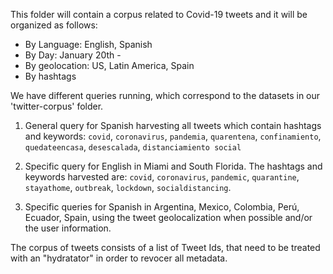 This folder will contain a corpus related to Covid-19 tweets and it will be organized as follows: 

* By Language: English, Spanish
* By Day: January 20th - 
* By geolocation: US, Latin America, Spain
* By hashtags 

We have different queries running, which correspond to the datasets in our 'twitter-corpus' folder. 

1. General query for Spanish harvesting all tweets which contain hashtags and keywords: `covid`, `coronavirus`, `pandemia`, `quarentena`, `confinamiento`, `quedateencasa`, `desescalada`, `distanciamiento social`

2. Specific query for English in Miami and South Florida. The hashtags and keywords harvested are: `covid`, `coronavirus`, `pandemic`, `quarantine`, `stayathome`, `outbreak`, `lockdown`, `socialdistancing`. 

3. Specific queries for Spanish in Argentina, Mexico, Colombia, Perú, Ecuador, Spain, using the tweet geolocalization when possible and/or the user information.

The corpus of tweets consists of a list of Tweet Ids, that need to be treated with an "hydratator" in order to revocer all metadata. 


